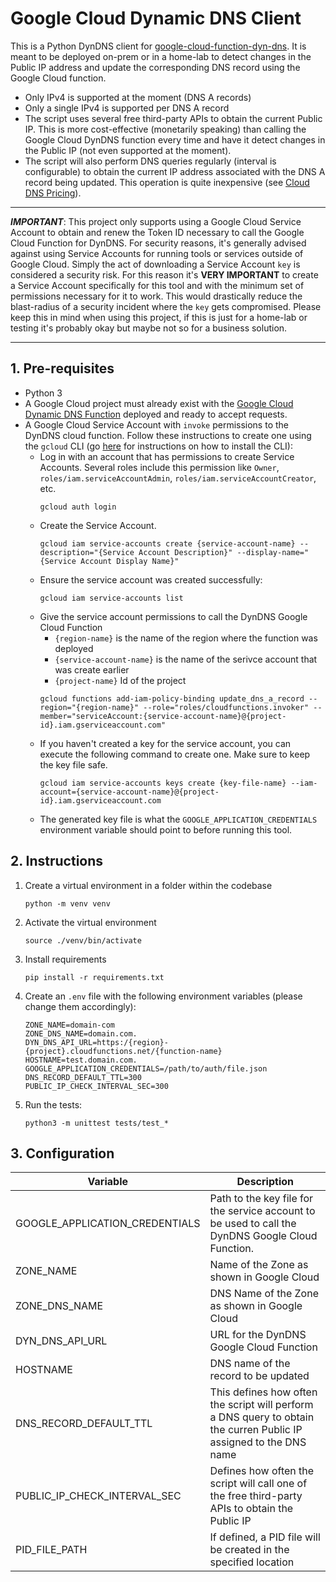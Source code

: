 # Google Cloud Dynamic DNS Client

This is a Python DynDNS client for [google-cloud-function-dyn-dns](https://github.com/mobejm/google-cloud-functions-dyn-dns). It is meant to be deployed on-prem or in a home-lab to detect changes in the Public IP address and update the corresponding DNS record using the Google Cloud function.

- Only IPv4 is supported at the moment (DNS A records)
- Only a single IPv4 is supported per DNS A record
- The script uses several free third-party APIs to obtain the current Public IP. This is more cost-effective (monetarily speaking) than calling the Google Cloud DynDNS function every time and have it detect changes in the Public IP (not even supported at the moment).
- The script will also perform DNS queries regularly (interval is configurable) to obtain the current IP address associated with the DNS A record being updated. This operation is quite inexpensive (see [Cloud DNS Pricing](https://cloud.google.com/dns/pricing)). 

---

***IMPORTANT***: This project only supports using a Google Cloud Service Account to obtain and renew the Token ID necessary to call the Google Cloud Function for DynDNS. For security reasons, it's generally advised against using Service Accounts for running tools or services outside of Google Cloud. Simply the act of downloading a Service Account `key` is considered a security risk. For this reason it's **VERY IMPORTANT** to create a Service Account specifically for this tool and with the minimum set of permissions necessary for it to work. This would drastically reduce the blast-radius of a security incident where the `key` gets compromised. Please keep this in mind when using this project, if this is just for a home-lab or testing it's probably okay but maybe not so for a business solution.

---

## 1. Pre-requisites

- Python 3
- A Google Cloud project must already exist with the [Google Cloud Dynamic DNS Function]((https://github.com/mobejm/google-cloud-functions-dyn-dns)) deployed and ready to accept requests.
- A Google Cloud Service Account with `invoke` permissions to the DynDNS cloud function. Follow these instructions to create one using the `gcloud` CLI (go [here](https://cloud.google.com/sdk/docs/install-sdk) for instructions on how to install the CLI):
    - Log in with an account that has permissions to create Service Accounts. Several roles include this permission like `Owner`, `roles/iam.serviceAccountAdmin`, `roles/iam.serviceAccountCreator`, etc.
        ```
        gcloud auth login 
        ```
    - Create the Service Account.
        ```
        gcloud iam service-accounts create {service-account-name} --description="{Service Account Description}" --display-name="{Service Account Display Name}"
        ```
    - Ensure the service account was created successfully:
        ```
        gcloud iam service-accounts list
        ```
    - Give the service account permissions to call the DynDNS Google Cloud Function
        - `{region-name}` is the name of the region where the function was deployed
        - `{service-account-name}` is the name of the serivce account that was create earlier
        - `{project-name}` Id of the project
        ```
        gcloud functions add-iam-policy-binding update_dns_a_record --region="{region-name}" --role="roles/cloudfunctions.invoker" --member="serviceAccount:{service-account-name}@{project-id}.iam.gserviceaccount.com"
        ```
    - If you haven't created a key for the service account, you can execute the following command to create one. Make sure to keep the key file safe.
        ```
        gcloud iam service-accounts keys create {key-file-name} --iam-account={service-account-name}@{project-id}.iam.gserviceaccount.com
        ```
    - The generated key file is what the `GOOGLE_APPLICATION_CREDENTIALS` environment variable should point to before running this tool.

## 2. Instructions

1. Create a virtual environment in a folder within the codebase
    ```
    python -m venv venv
    ```
1. Activate the virtual environment
    ```
    source ./venv/bin/activate
    ```
1. Install requirements
    ```
    pip install -r requirements.txt
    ```
1. Create an `.env` file with the following environment variables (please change them accordingly):
    ```
    ZONE_NAME=domain-com
    ZONE_DNS_NAME=domain.com.
    DYN_DNS_API_URL=https:/{region}-{project}.cloudfunctions.net/{function-name}
    HOSTNAME=test.domain.com.
    GOOGLE_APPLICATION_CREDENTIALS=/path/to/auth/file.json
    DNS_RECORD_DEFAULT_TTL=300
    PUBLIC_IP_CHECK_INTERVAL_SEC=300
    ```
1. Run the tests:
    ```
    python3 -m unittest tests/test_*
    ```
## 3. Configuration

| Variable                       | Description |
| ------------------------------ | ----------- |
| GOOGLE_APPLICATION_CREDENTIALS | Path to the key file for the service account to be used to call the DynDNS Google Cloud Function. |
| ZONE_NAME                      | Name of the Zone as shown in Google Cloud |
| ZONE_DNS_NAME                  | DNS Name of the Zone as shown in Google Cloud |
| DYN_DNS_API_URL                | URL for the DynDNS Google Cloud Function |
| HOSTNAME                       | DNS name of the record to be updated |
| DNS_RECORD_DEFAULT_TTL         | This defines how often the script will perform a DNS query to obtain the curren Public IP assigned to the DNS name |
| PUBLIC_IP_CHECK_INTERVAL_SEC   | Defines how often the script will call one of the free third-party APIs to obtain the Public IP |
| PID_FILE_PATH                  | If defined, a PID file will be created in the specified location |